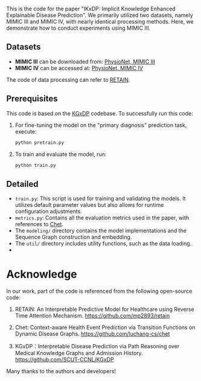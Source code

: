 This is the code for the paper "IKxDP: Implicit Knowledge Enhanced Explainable Disease Prediction". We primarily utilized two datasets, namely MIMIC III and MIMIC IV, with nearly identical processing methods. Here, we demonstrate how to conduct experiments using MIMIC III.

## Datasets

- **MIMIC III** can be downloaded from: [PhysioNet, MIMIC III ](https://physionet.org/content/mimiciii/1.4/)
- **MIMIC IV** can be accessed at: [PhysioNet, MIMIC IV](https://physionet.org/content/mimiciv/2.2/)

The code of data processing can refer to [RETAIN](https://github.com/mp2893/retain).

## Prerequisites

This code is based on the [KGxDP](https://github.com/SCUT-CCNL/KGxDP ) codebase. To successfully run this code:

1. For fine-tuning the model on the "primary diagnosis" prediction task, execute:
   ```bash
   python pretrain.py
   ```

2. To train and evaluate the model, run:
   ```bash
   python train.py
   ```


## Detailed 

- `train.py`: This script is used for training and validating the models. It utilizes default parameter values but also allows for runtime configuration adjustments.
- `metrics.py`: Contains all the evaluation metrics used in the paper, with references to [Chet](https://github.com/luchang-cs/chet).
- The `modeling/` directory contains the model implementations and the Sequence Graph construction and embedding.
- The `util/` directory includes utility functions, such as the data loading.
-  



#  Acknowledge 

In our work, part of the code is referenced from the following open-source code: 

1. RETAIN: An Interpretable Predictive Model for Healthcare using Reverse Time Attention Mechanism. https://github.com/mp2893/retain 
   
2. Chet: Context-aware Health Event Prediction via Transition Functions on Dynamic Disease Graphs. https://github.com/luchang-cs/chet
   
3. KGxDP：Interpretable Disease Prediction via Path Reasoning over Medical Knowledge Graphs and Admission History. https://github.com/SCUT-CCNL/KGxDP 

Many thanks to the authors and developers!
